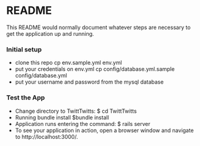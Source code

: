 # README

This README would normally document whatever steps are necessary to get the
application up and running.

### Initial setup
* clone this repo
     cp env.sample.yml env.yml
* put your credentials on env.yml
     cp config/database.yml.sample config/database.yml
* put your username and password from the mysql database

### Test the App
* Change directory to TwittTwitts:
    $ cd TwittTwitts
* Running bundle install
    $bundle install
* Application runs  entering the command:
    $ rails server
* To see your application in action, open a browser window and navigate to http://localhost:3000/.
